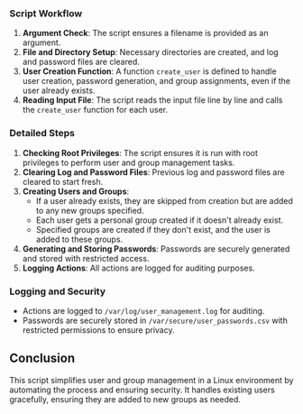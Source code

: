 
### Script Workflow

1. **Argument Check**: The script ensures a filename is provided as an argument.
2. **File and Directory Setup**: Necessary directories are created, and log and password files are cleared.
3. **User Creation Function**: A function `create_user` is defined to handle user creation, password generation, and group assignments, even if the user already exists.
4. **Reading Input File**: The script reads the input file line by line and calls the `create_user` function for each user.

### Detailed Steps

1. **Checking Root Privileges**: The script ensures it is run with root privileges to perform user and group management tasks.
2. **Clearing Log and Password Files**: Previous log and password files are cleared to start fresh.
3. **Creating Users and Groups**:
    - If a user already exists, they are skipped from creation but are added to any new groups specified.
    - Each user gets a personal group created if it doesn't already exist.
    - Specified groups are created if they don't exist, and the user is added to these groups.
4. **Generating and Storing Passwords**: Passwords are securely generated and stored with restricted access.
5. **Logging Actions**: All actions are logged for auditing purposes.

### Logging and Security

- Actions are logged to `/var/log/user_management.log` for auditing.
- Passwords are securely stored in `/var/secure/user_passwords.csv` with restricted permissions to ensure privacy.

## Conclusion

This script simplifies user and group management in a Linux environment by automating the process and ensuring security. It handles existing users gracefully, ensuring they are added to new groups as needed.

